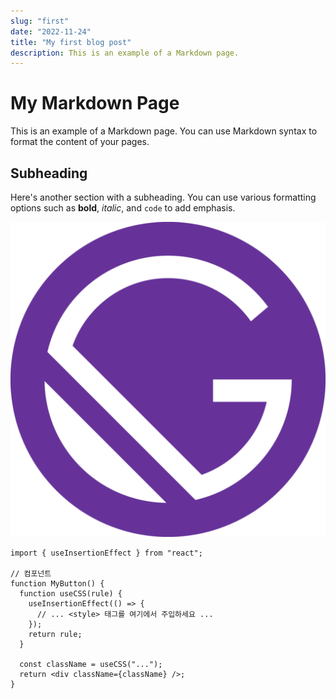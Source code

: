 ```yaml
---
slug: "first"
date: "2022-11-24"
title: "My first blog post"
description: This is an example of a Markdown page.
---
```


# My Markdown Page

This is an example of a Markdown page. You can use Markdown syntax to format the content of your pages.

## Subheading

Here's another section with a subheading. You can use various formatting options such as **bold**, _italic_, and `code` to add emphasis.

![GATSBY_EMPTY_ALT](../../assets/images/icon.png)

```tsx
import { useInsertionEffect } from "react";

// 컴포넌트
function MyButton() {
  function useCSS(rule) {
    useInsertionEffect(() => {
      // ... <style> 태그를 여기에서 주입하세요 ...
    });
    return rule;
  }

  const className = useCSS("...");
  return <div className={className} />;
}
```
